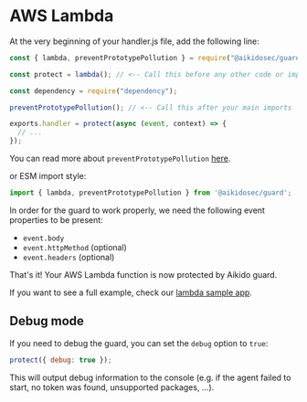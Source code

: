 # AWS Lambda

At the very beginning of your handler.js file, add the following line:

```js
const { lambda, preventPrototypePollution } = require("@aikidosec/guard");

const protect = lambda(); // <-- Call this before any other code or imports

const dependency = require("dependency");

preventPrototypePollution(); // <-- Call this after your main imports

exports.handler = protect(async (event, context) => {
  // ...
});
```

You can read more about `preventPrototypePollution` [here](./prototype-pollution.md).

or ESM import style:

```js
import { lambda, preventPrototypePollution } from '@aikidosec/guard';
```

In order for the guard to work properly, we need the following event properties to be present:

* `event.body`
* `event.httpMethod` (optional)
* `event.headers` (optional)

That's it! Your AWS Lambda function is now protected by Aikido guard.

If you want to see a full example, check our [lambda sample app](../sample-apps/lambda-mongodb).

## Debug mode

If you need to debug the guard, you can set the `debug` option to `true`:

```js
protect({ debug: true });
```

This will output debug information to the console (e.g. if the agent failed to start, no token was found, unsupported packages, ...).

